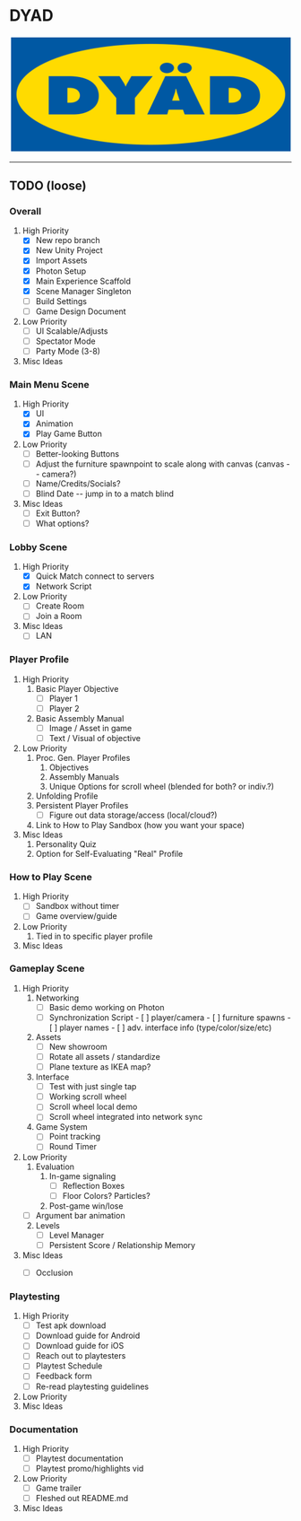 # DYAD

![DYAD Logo](https://github.com/augustluhrs/DYAD/blob/master/logo_test1.png)

---

## TODO (loose)

### Overall
1. High Priority
   - [X] New repo branch
   - [X] New Unity Project
   - [X] Import Assets
   - [X] Photon Setup
   - [X] Main Experience Scaffold
   - [X] Scene Manager Singleton
   - [ ] Build Settings
   - [ ] Game Design Document
2. Low Priority
   - [ ] UI Scalable/Adjusts
   - [ ] Spectator Mode
   - [ ] Party Mode (3-8)
3. Misc Ideas

### Main Menu Scene
1. High Priority
   - [X] UI
   - [X] Animation
   - [X] Play Game Button
2. Low Priority
   - [ ] Better-looking Buttons
   - [ ] Adjust the furniture spawnpoint to scale along with canvas (canvas -- camera?)
   - [ ] Name/Credits/Socials?
   - [ ] Blind Date -- jump in to a match blind
3. Misc Ideas
   - [ ] Exit Button?
   - [ ] What options?

### Lobby Scene
1. High Priority
   - [X] Quick Match connect to servers
   - [X] Network Script
2. Low Priority
   - [ ] Create Room
   - [ ] Join a Room
3. Misc Ideas
   - [ ] LAN

### Player Profile
1. High Priority
   1. Basic Player Objective
      - [ ] Player 1
      - [ ] Player 2
   2. Basic Assembly Manual
      - [ ] Image / Asset in game
      - [ ] Text / Visual of objective
2. Low Priority
   1. Proc. Gen. Player Profiles
      1. Objectives
      2. Assembly Manuals
      3. Unique Options for scroll wheel (blended for both? or indiv.?)
   2. Unfolding Profile
   3. Persistent Player Profiles
      - [ ] Figure out data storage/access (local/cloud?)
   4. Link to How to Play Sandbox (how you want your space)
3. Misc Ideas
   1. Personality Quiz
   2. Option for Self-Evaluating "Real" Profile

### How to Play Scene
1. High Priority
   - [ ] Sandbox without timer
   - [ ] Game overview/guide
2. Low Priority
   1. Tied in to specific player profile
3. Misc Ideas

### Gameplay Scene
1. High Priority
   1. Networking
      - [ ] Basic demo working on Photon
      - [ ] Synchronization Script
            - [ ] player/camera
            - [ ] furniture spawns
            - [ ] player names
            - [ ] adv. interface info (type/color/size/etc)
   2. Assets
      - [ ] New showroom
      - [ ] Rotate all assets / standardize
      - [ ] Plane texture as IKEA map?
   3. Interface
      - [ ] Test with just single tap
      - [ ] Working scroll wheel
      - [ ] Scroll wheel local demo
      - [ ] Scroll wheel integrated into network sync
   4. Game System
      - [ ] Point tracking
      - [ ] Round Timer
2. Low Priority
   1. Evaluation
      1. In-game signaling
         - [ ] Reflection Boxes
         - [ ] Floor Colors? Particles?
      2. Post-game win/lose
	 - [ ] Argument bar animation
   2. Levels
      - [ ] Level Manager
      - [ ] Persistent Score / Relationship Memory
3. Misc Ideas
   - [ ] Occlusion


### Playtesting
1. High Priority
   - [ ] Test apk download
   - [ ] Download guide for Android
   - [ ] Download guide for iOS
   - [ ] Reach out to playtesters
   - [ ] Playtest Schedule
   - [ ] Feedback form
   - [ ] Re-read playtesting guidelines
2. Low Priority
3. Misc Ideas

### Documentation
1. High Priority
   - [ ] Playtest documentation
   - [ ] Playtest promo/highlights vid
2. Low Priority
   - [ ] Game trailer
   - [ ] Fleshed out README.md
3. Misc Ideas

